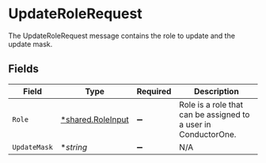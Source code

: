 # UpdateRoleRequest

The UpdateRoleRequest message contains the role to update and the update mask.


## Fields

| Field                                                          | Type                                                           | Required                                                       | Description                                                    |
| -------------------------------------------------------------- | -------------------------------------------------------------- | -------------------------------------------------------------- | -------------------------------------------------------------- |
| `Role`                                                         | [*shared.RoleInput](../../../pkg/models/shared/roleinput.md)   | :heavy_minus_sign:                                             | Role is a role that can be assigned to a user in ConductorOne. |
| `UpdateMask`                                                   | **string*                                                      | :heavy_minus_sign:                                             | N/A                                                            |